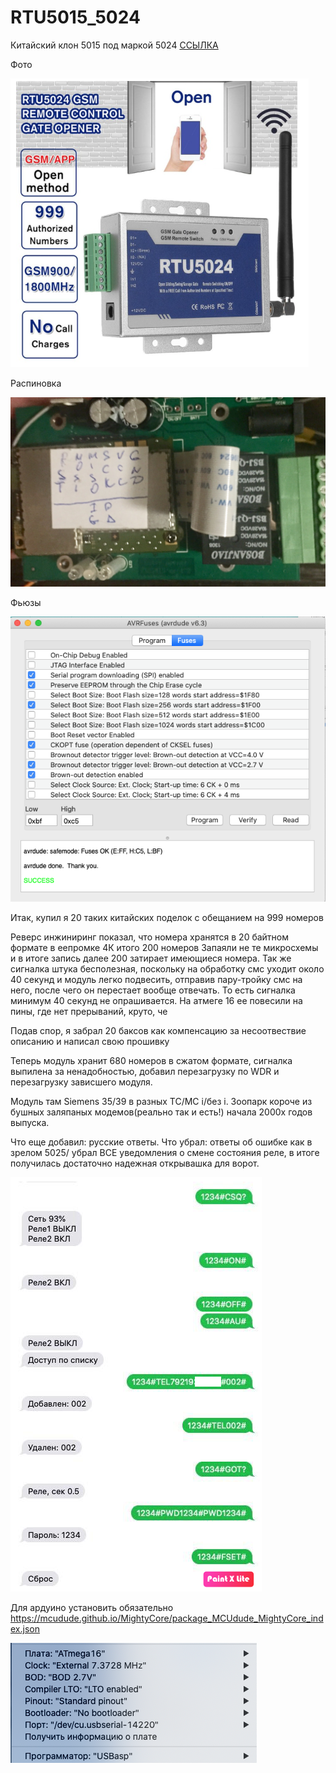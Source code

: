 # RTU5015_5024
Китайский клон 5015 под маркой 5024
[ССЫЛКА](https://aliexpress.ru/item/33056496651.html?spm=a2g0s.9042311.0.0.264d33edMtZCOJ)

Фото

![](https://github.com/danilkorotkov/RTU5015_5024/blob/master/img/5015.png)

Распиновка

![](https://github.com/danilkorotkov/RTU5015_5024/blob/master/img/pinout.jpg)

Фьюзы

![](https://github.com/danilkorotkov/RTU5015_5024/blob/master/img/fuses.png)


Итак, купил я 20 таких китайских поделок с обещанием на 999 номеров

Реверс инжиниринг показал, что номера хранятся в 20 байтном формате в еепромке 4К итого 200 номеров
Запаяли не те микросхемы и в итоге запись далее 200 затирает имеющиеся номера.
Так же сигналка штука бесполезная, поскольку на обработку смс уходит около 40 секунд и модуль легко подвесить, отправив пару-тройку смс на него, после чего он перестает вообще отвечать. То есть сигналка минимум 40 секунд не опрашивается. На атмеге 16 ее повесили на пины, где нет прерываний, круто, че

Подав спор, я забрал 20 баксов как компенсацию за несоотвествие описанию и написал свою прошивку

Теперь модуль хранит 680 номеров в сжатом формате, сигналка выпилена за ненадобностью, добавил перезагрузку по WDR и перезагрузку зависшего модуля.

Модуль там Siemens 35/39 в разных TC/MC i/без i. Зоопарк короче из бушных заляпаных модемов(реально так и есть!) начала 2000х годов выпуска.

Что еще добавил: русские ответы.
Что убрал: ответы об ошибке как в зрелом 5025/ убрал ВСЕ уведомления о смене состояния реле, в итоге получилась достаточно надежная открывашка для ворот.


![](https://github.com/danilkorotkov/RTU5015_5024/blob/master/img/SMS.png)

Для ардуино установить обязательно https://mcudude.github.io/MightyCore/package_MCUdude_MightyCore_index.json

![](https://github.com/danilkorotkov/RTU5015_5024/blob/master/img/18801447.png)


